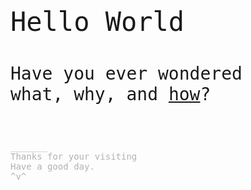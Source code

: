 <p style="font-family: monospace;font-size:3em">Hello World</p>
<p style="font-family: monospace;font-size:2em">Have you ever wondered<br>what, why, and <a href="007.html">how</a>?</p>
<br>
<p style="font-family: monospace;font-size:1em,text-decoration:none;color: rgba(0,0,0,0.3)">_______<br> Thanks for your visiting <br> Have a good day.<br> ^v^ </p>
